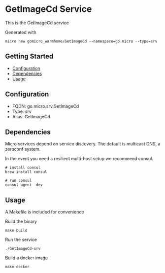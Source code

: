 # GetImageCd Service

This is the GetImageCd service

Generated with

```
micro new gomicro_warmhome/GetImageCd --namespace=go.micro --type=srv
```

## Getting Started

- [Configuration](#configuration)
- [Dependencies](#dependencies)
- [Usage](#usage)

## Configuration

- FQDN: go.micro.srv.GetImageCd
- Type: srv
- Alias: GetImageCd

## Dependencies

Micro services depend on service discovery. The default is multicast DNS, a zeroconf system.

In the event you need a resilient multi-host setup we recommend consul.

```
# install consul
brew install consul

# run consul
consul agent -dev
```

## Usage

A Makefile is included for convenience

Build the binary

```
make build
```

Run the service
```
./GetImageCd-srv
```

Build a docker image
```
make docker
```